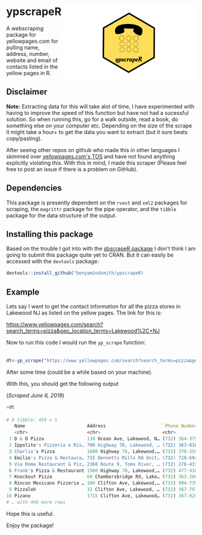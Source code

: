 # ypscrapeR <a href='https://github.com/benyamindsmith/ypscrapeR/tree/master/'><img src='	Add a heading.png' align="right" height="200" /></a>

A webscraping package for yellowpages.com for pulling name, address, number, website and email of contacts listed in the yellow pages in R. 

## Disclaimer
__Note:__ Extracting data for this will take alot of time, I have experimented with having to improve the speed of this function but have not had a sucessful solution. So when running this, go for a walk outside, read a book, do something else on your computer etc. Depending on the size of the scrape it might take a hour+ to get the data you want to extract (but it sure beats copy/pasting).

After seeing other repos on github who made this in other languages I skimmed over [yellowpages.com's TOS](https://www.yellowpages.com/about/legal/terms-conditions) and have not found anything explicitly violating this. With this in mind, I made this scraper (Please feel free to post an issue if there is a problem on GitHub).

## Dependencies

This package is presently dependent on the `rvest` and `xml2` packages for scraping, the `magrittr` package for the pipe operator, and the `tibble` package for the data structure of the output. 

## Installing this package
Based on the trouble I got into with the [sbscrapeR package](https://benyamindsmith.github.io/sbscrapeR/) I don't think I am going to submit this package quite yet to CRAN. But it can easily be accessed with the `devtools` package: 

```R
devtools::install_github("benyamindsmith/ypscrapeR)
```


## Example
Lets say I want to get the contact information for all the pizza stores in Lakewood NJ as listed on the yellow pages. The link for this is:

https://www.yellowpages.com/search?search_terms=pizza&geo_location_terms=Lakewood%2C+NJ

Now to run this code I would run the `yp_scrape` function:

```R

dt<-yp_scrape("https://www.yellowpages.com/search?search_terms=pizza&geo_location_terms=Lakewood%2C+NJ")

```

After some time (could be a while based on your machine). 

With this, you should get the following output

(_Scraped June 6, 2019_)

```R
>dt

# A tibble: 450 x 5
   Name                       Address                     `Phone Number` Website                Email               
   <chr>                      <chr>                       <chr>          <chr>                  <chr>               
 1 D & D Pizza                130 Ocean Ave, Lakewood, N… (732) 364-3790 ""                     ""                  
 2 Ippolito's Pizzeria e Ris… 700 Highway 70, Lakewood, … (732) 363-0103 http://www.ippolitosc… mailto:pi929@aol.com
 3 Charlie's Pizza            1000 Highway 70, Lakewood,… (732) 370-3580 http://www.charliespi… mailto:charliespizz…
 4 Emilio's Pizza & Restaura… 715 Bennetts Mills Rd Unit… (732) 719-6944 http://emiliosjackson… mailto:solano1777@g…
 5 Via Roma Restaurant & Piz… 2360 Route 9, Toms River, … (732) 276-4331 ""                     mailto:viaromatomsr…
 6 Frank's Pizza & Restaurant 1900 Highway 70, Lakewood,… (732) 477-4103 http://www.frankspizz… mailto:frankspizza@…
 7 Knockout Pizza             60 Chambersbridge Rd, Lake… (732) 363-3000 http://knockoutpizza.… mailto:dmkofnj@aol.…
 8 Rincon Mexicano Pizzeria … 100 Clifton Ave, Lakewood,… (732) 994-7350 ""                     ""                  
 9 Pizzaleh                   32 Clifton Ave, Lakewood, … (732) 367-7977 ""                     mailto:efraim@pizza…
10 Pizano                     1715 Clifton Ave, Lakewood… (732) 367-0200 http://thepizano.com   ""                  
# … with 440 more rows
```

Hope this is useful.

Enjoy the package!
